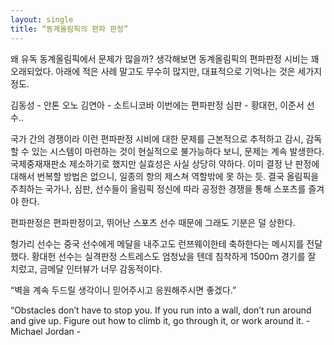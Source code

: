 ```yaml
---
layout: single
title: “동계올림픽의 편파 판정”
---
```


왜 유독 동계올림픽에서 문제가 많을까?
생각해보면 동계올림픽의 편파판정 시비는 꽤 오래되었다. 아래에 적은 사례 말고도 무수히 많지만, 대표적으로 기억나는 것은 세가지 정도.

김동성 - 안톤 오노
김연아 - 소트니코바
이번에는 편파판정 심판 - 황대헌, 이준서 선수..

국가 간의 경쟁이라 이런 편파판정 시비에 대한 문제를 근본적으로 추적하고 감시, 감독할 수 있는 시스템이 마련하는 것이 현실적으로 불가능하다 보니, 문제는 계속 발생한다. 국제중재재판소 제소하기로 했지만 실효성은 사실 상당히 약하다. 이미 결정 난 판정에 대해서 번복할 방법은 없으니, 일종의 항의 제스쳐 역할밖에 못 하는 듯. 결국 올림픽을 주최하는 국가나, 심판, 선수들이 올림픽 정신에 따라 공정한 경쟁을 통해 스포츠를 즐겨야 한다.

편파판정은 편파판정이고, 뛰어난 스포츠 선수 때문에 그래도 기분은 덜 상한다.

헝가리 선수는 중국 선수에게 메달을 내주고도 런쯔웨이한테 축하한다는 메시지를 전달했다. 황대헌 선수는 실격판정 스트레스도 엄청났을 텐데 침착하게 1500ｍ 경기를 잘 치렀고, 금메달 인터뷰가 너무 감동적이다.

“벽을 계속 두드릴 생각이니 믿어주시고 응원해주시면 좋겠다.”

“Obstacles don’t have to stop you. If you run into a wall, don’t run around and give up. Figure out how to climb it, go through it, or work around it.   - Michael Jordan -
